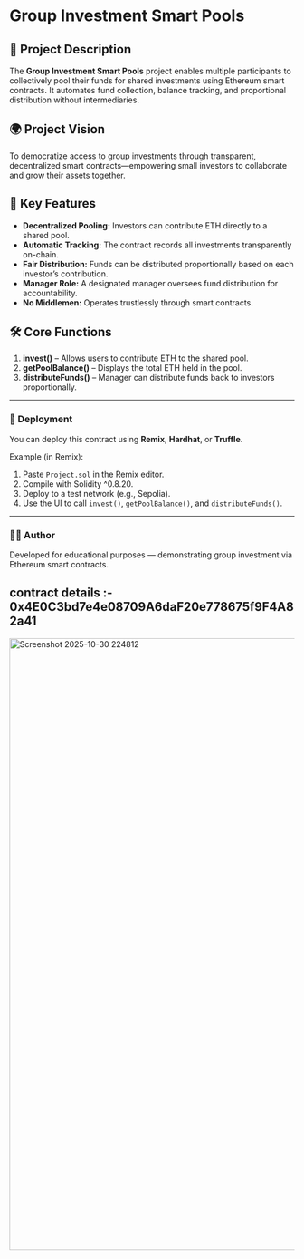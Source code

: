 # Group Investment Smart Pools

## 📖 Project Description
The **Group Investment Smart Pools** project enables multiple participants to collectively pool their funds for shared investments using Ethereum smart contracts. It automates fund collection, balance tracking, and proportional distribution without intermediaries.

## 🌍 Project Vision
To democratize access to group investments through transparent, decentralized smart contracts—empowering small investors to collaborate and grow their assets together.

## 🚀 Key Features
- **Decentralized Pooling:** Investors can contribute ETH directly to a shared pool.
- **Automatic Tracking:** The contract records all investments transparently on-chain.
- **Fair Distribution:** Funds can be distributed proportionally based on each investor’s contribution.
- **Manager Role:** A designated manager oversees fund distribution for accountability.
- **No Middlemen:** Operates trustlessly through smart contracts.

## 🛠️ Core Functions
1. **invest()** – Allows users to contribute ETH to the shared pool.  
2. **getPoolBalance()** – Displays the total ETH held in the pool.  
3. **distributeFunds()** – Manager can distribute funds back to investors proportionally.

---

### 📄 Deployment
You can deploy this contract using **Remix**, **Hardhat**, or **Truffle**.

Example (in Remix):
1. Paste `Project.sol` in the Remix editor.
2. Compile with Solidity ^0.8.20.
3. Deploy to a test network (e.g., Sepolia).
4. Use the UI to call `invest()`, `getPoolBalance()`, and `distributeFunds()`.

---

### 👨‍💻 Author
Developed for educational purposes — demonstrating group investment via Ethereum smart contracts.
## contract details :- 0x4E0C3bd7e4e08709A6daF20e778675f9F4A82a41
<img width="1920" height="1080" alt="Screenshot 2025-10-30 224812" src="https://github.com/user-attachments/assets/766b01a3-b6ea-4237-99fd-a43a433b5045" />
